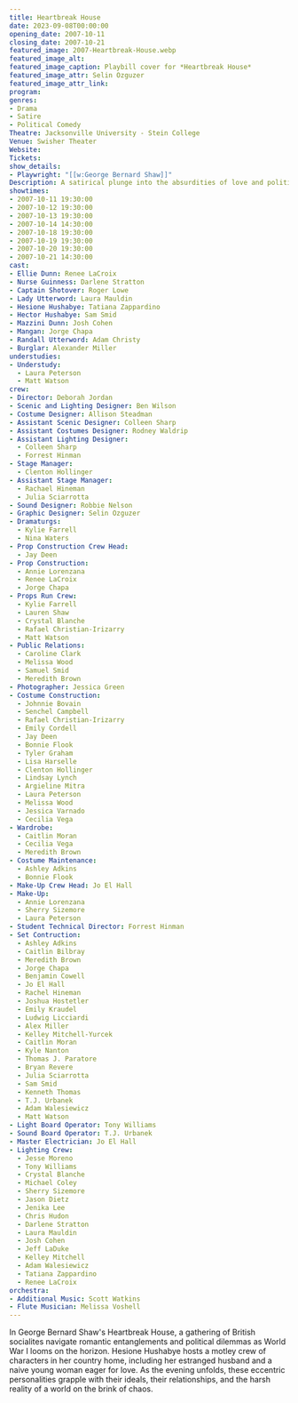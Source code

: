 ```yaml
---
title: Heartbreak House
date: 2023-09-08T00:00:00
opening_date: 2007-10-11
closing_date: 2007-10-21
featured_image: 2007-Heartbreak-House.webp
featured_image_alt: 
featured_image_caption: Playbill cover for *Heartbreak House*
featured_image_attr: Selin Ozguzer
featured_image_attr_link: 
program:
genres:
- Drama
- Satire
- Political Comedy
Theatre: Jacksonville University - Stein College
Venue: Swisher Theater
Website: 
Tickets: 
show_details: 
- Playwright: "[[w:George Bernard Shaw]]"
Description: A satirical plunge into the absurdities of love and politics, set against the backdrop of impending doom.
showtimes:
- 2007-10-11 19:30:00
- 2007-10-12 19:30:00
- 2007-10-13 19:30:00
- 2007-10-14 14:30:00
- 2007-10-18 19:30:00
- 2007-10-19 19:30:00
- 2007-10-20 19:30:00
- 2007-10-21 14:30:00
cast:
- Ellie Dunn: Renee LaCroix
- Nurse Guinness: Darlene Stratton
- Captain Shotover: Roger Lowe
- Lady Utterword: Laura Mauldin
- Hesione Hushabye: Tatiana Zappardino
- Hector Hushabye: Sam Smid
- Mazzini Dunn: Josh Cohen
- Mangan: Jorge Chapa
- Randall Utterword: Adam Christy
- Burglar: Alexander Miller
understudies:
- Understudy: 
  - Laura Peterson
  - Matt Watson
crew:
- Director: Deborah Jordan
- Scenic and Lighting Designer: Ben Wilson
- Costume Designer: Allison Steadman
- Assistant Scenic Designer: Colleen Sharp
- Assistant Costumes Designer: Rodney Waldrip
- Assistant Lighting Designer: 
  - Colleen Sharp
  - Forrest Hinman
- Stage Manager: 
  - Clenton Hollinger
- Assistant Stage Manager:
  - Rachael Hineman
  - Julia Sciarrotta
- Sound Designer: Robbie Nelson
- Graphic Designer: Selin Ozguzer
- Dramaturgs: 
  - Kylie Farrell
  - Nina Waters
- Prop Construction Crew Head: 
  - Jay Deen 
- Prop Construction: 
  - Annie Lorenzana
  - Renee LaCroix
  - Jorge Chapa
- Props Run Crew:
  - Kylie Farrell
  - Lauren Shaw
  - Crystal Blanche
  - Rafael Christian-Irizarry
  - Matt Watson
- Public Relations:
  - Caroline Clark
  - Melissa Wood
  - Samuel Smid
  - Meredith Brown
- Photographer: Jessica Green
- Costume Construction:
  - Johnnie Bovain
  - Senchel Campbell
  - Rafael Christian-Irizarry
  - Emily Cordell
  - Jay Deen
  - Bonnie Flook
  - Tyler Graham
  - Lisa Harselle
  - Clenton Hollinger
  - Lindsay Lynch
  - Argieline Mitra
  - Laura Peterson
  - Melissa Wood
  - Jessica Varnado
  - Cecilia Vega
- Wardrobe:
  - Caitlin Moran
  - Cecilia Vega
  - Meredith Brown
- Costume Maintenance:
  - Ashley Adkins
  - Bonnie Flook
- Make-Up Crew Head: Jo El Hall
- Make-Up:
  - Annie Lorenzana
  - Sherry Sizemore
  - Laura Peterson
- Student Technical Director: Forrest Hinman
- Set Contruction:
  - Ashley Adkins
  - Caitlin Bilbray
  - Meredith Brown
  - Jorge Chapa
  - Benjamin Cowell
  - Jo El Hall
  - Rachel Hineman
  - Joshua Hostetler
  - Emily Kraudel
  - Ludwig Licciardi
  - Alex Miller
  - Kelley Mitchell-Yurcek
  - Caitlin Moran
  - Kyle Nanton
  - Thomas J. Paratore
  - Bryan Revere
  - Julia Sciarrotta
  - Sam Smid
  - Kenneth Thomas
  - T.J. Urbanek
  - Adam Walesiewicz
  - Matt Watson
- Light Board Operator: Tony Williams
- Sound Board Operator: T.J. Urbanek
- Master Electrician: Jo El Hall
- Lighting Crew: 
  - Jesse Moreno
  - Tony Williams
  - Crystal Blanche
  - Michael Coley
  - Sherry Sizemore
  - Jason Dietz
  - Jenika Lee
  - Chris Hudon
  - Darlene Stratton
  - Laura Mauldin
  - Josh Cohen
  - Jeff LaDuke
  - Kelley Mitchell
  - Adam Walesiewicz
  - Tatiana Zappardino
  - Renee LaCroix
orchestra:
- Additional Music: Scott Watkins
- Flute Musician: Melissa Voshell
---
```

In George Bernard Shaw's Heartbreak House, a gathering of British socialites navigate romantic entanglements and political dilemmas as World War I looms on the horizon. Hesione Hushabye hosts a motley crew of characters in her country home, including her estranged husband and a naive young woman eager for love. As the evening unfolds, these eccentric personalities grapple with their ideals, their relationships, and the harsh reality of a world on the brink of chaos.
